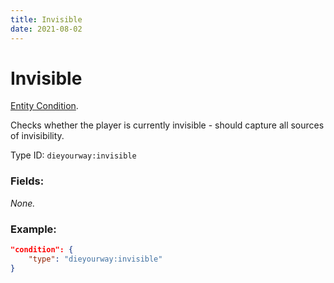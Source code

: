 ```yaml
---
title: Invisible
date: 2021-08-02
---
```

# Invisible

[Entity Condition](../entity_conditions.md).

Checks whether the player is currently invisible - should capture all sources of invisibility.

Type ID: `dieyourway:invisible`

### Fields:

_None._

### Example:
```json
"condition": {
    "type": "dieyourway:invisible"
}
```